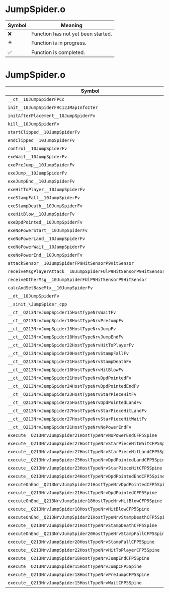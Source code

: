 # JumpSpider.o
| Symbol | Meaning 
| ------------- | ------------- 
| :x: | Function has not yet been started. 
| :eight_pointed_black_star: | Function is in progress. 
| :white_check_mark: | Function is completed. 


# JumpSpider.o
| Symbol | Decompiled? |
| ------------- | ------------- |
| `__ct__10JumpSpiderFPCc` | :x: |
| `init__10JumpSpiderFRC12JMapInfoIter` | :x: |
| `initAfterPlacement__10JumpSpiderFv` | :x: |
| `kill__10JumpSpiderFv` | :x: |
| `startClipped__10JumpSpiderFv` | :x: |
| `endClipped__10JumpSpiderFv` | :x: |
| `control__10JumpSpiderFv` | :x: |
| `exeWait__10JumpSpiderFv` | :x: |
| `exePreJump__10JumpSpiderFv` | :x: |
| `exeJump__10JumpSpiderFv` | :x: |
| `exeJumpEnd__10JumpSpiderFv` | :x: |
| `exeHitToPlayer__10JumpSpiderFv` | :x: |
| `exeStampFall__10JumpSpiderFv` | :x: |
| `exeStampDeath__10JumpSpiderFv` | :x: |
| `exeHitBlow__10JumpSpiderFv` | :x: |
| `exeDpdPointed__10JumpSpiderFv` | :x: |
| `exeNoPowerStart__10JumpSpiderFv` | :x: |
| `exeNoPowerLand__10JumpSpiderFv` | :x: |
| `exeNoPowerWait__10JumpSpiderFv` | :x: |
| `exeNoPowerEnd__10JumpSpiderFv` | :x: |
| `attackSensor__10JumpSpiderFP9HitSensorP9HitSensor` | :x: |
| `receiveMsgPlayerAttack__10JumpSpiderFUlP9HitSensorP9HitSensor` | :x: |
| `receiveOtherMsg__10JumpSpiderFUlP9HitSensorP9HitSensor` | :x: |
| `calcAndSetBaseMtx__10JumpSpiderFv` | :x: |
| `__dt__10JumpSpiderFv` | :x: |
| `__sinit_\JumpSpider_cpp` | :x: |
| `__ct__Q213NrvJumpSpider15HostTypeNrvWaitFv` | :x: |
| `__ct__Q213NrvJumpSpider18HostTypeNrvPreJumpFv` | :x: |
| `__ct__Q213NrvJumpSpider15HostTypeNrvJumpFv` | :x: |
| `__ct__Q213NrvJumpSpider18HostTypeNrvJumpEndFv` | :x: |
| `__ct__Q213NrvJumpSpider22HostTypeNrvHitToPlayerFv` | :x: |
| `__ct__Q213NrvJumpSpider20HostTypeNrvStampFallFv` | :x: |
| `__ct__Q213NrvJumpSpider21HostTypeNrvStampDeathFv` | :x: |
| `__ct__Q213NrvJumpSpider18HostTypeNrvHitBlowFv` | :x: |
| `__ct__Q213NrvJumpSpider21HostTypeNrvDpdPointedFv` | :x: |
| `__ct__Q213NrvJumpSpider24HostTypeNrvDpdPointedEndFv` | :x: |
| `__ct__Q213NrvJumpSpider23HostTypeNrvStarPieceHitFv` | :x: |
| `__ct__Q213NrvJumpSpider25HostTypeNrvDpdPointedLandFv` | :x: |
| `__ct__Q213NrvJumpSpider27HostTypeNrvStarPieceHitLandFv` | :x: |
| `__ct__Q213NrvJumpSpider27HostTypeNrvStarPieceHitWaitFv` | :x: |
| `__ct__Q213NrvJumpSpider21HostTypeNrvNoPowerEndFv` | :x: |
| `execute__Q213NrvJumpSpider21HostTypeNrvNoPowerEndCFP5Spine` | :x: |
| `execute__Q213NrvJumpSpider27HostTypeNrvStarPieceHitWaitCFP5Spine` | :x: |
| `execute__Q213NrvJumpSpider27HostTypeNrvStarPieceHitLandCFP5Spine` | :x: |
| `execute__Q213NrvJumpSpider25HostTypeNrvDpdPointedLandCFP5Spine` | :x: |
| `execute__Q213NrvJumpSpider23HostTypeNrvStarPieceHitCFP5Spine` | :x: |
| `execute__Q213NrvJumpSpider24HostTypeNrvDpdPointedEndCFP5Spine` | :x: |
| `executeOnEnd__Q213NrvJumpSpider21HostTypeNrvDpdPointedCFP5Spine` | :x: |
| `execute__Q213NrvJumpSpider21HostTypeNrvDpdPointedCFP5Spine` | :x: |
| `executeOnEnd__Q213NrvJumpSpider18HostTypeNrvHitBlowCFP5Spine` | :x: |
| `execute__Q213NrvJumpSpider18HostTypeNrvHitBlowCFP5Spine` | :x: |
| `executeOnEnd__Q213NrvJumpSpider21HostTypeNrvStampDeathCFP5Spine` | :x: |
| `execute__Q213NrvJumpSpider21HostTypeNrvStampDeathCFP5Spine` | :x: |
| `executeOnEnd__Q213NrvJumpSpider20HostTypeNrvStampFallCFP5Spine` | :x: |
| `execute__Q213NrvJumpSpider20HostTypeNrvStampFallCFP5Spine` | :x: |
| `execute__Q213NrvJumpSpider22HostTypeNrvHitToPlayerCFP5Spine` | :x: |
| `execute__Q213NrvJumpSpider18HostTypeNrvJumpEndCFP5Spine` | :x: |
| `execute__Q213NrvJumpSpider15HostTypeNrvJumpCFP5Spine` | :x: |
| `execute__Q213NrvJumpSpider18HostTypeNrvPreJumpCFP5Spine` | :x: |
| `execute__Q213NrvJumpSpider15HostTypeNrvWaitCFP5Spine` | :x: |
